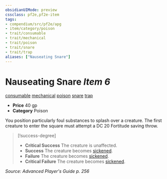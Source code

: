 ```yaml
---
obsidianUIMode: preview
cssclass: pf2e,pf2e-item
tags:
- compendium/src/pf2e/apg
- item/category/poison
- trait/consumable
- trait/mechanical
- trait/poison
- trait/snare
- trait/trap
aliases: ["Nauseating Snare"]
---
```

# Nauseating Snare *Item 6*  
[consumable](../../../Rules/traits/consumable.md)  [mechanical](../../../Rules/traits/mechanical.md)  [poison](../../../Rules/traits/poison.md)  [snare](../../../Rules/traits/snare.md)  [trap](../../../Rules/traits/trap.md)  

- **Price** 40 gp
- **Category** Poison

You position particularly foul substances to splash over a creature. The first creature to enter the square must attempt a DC 20 Fortitude saving throw.

> [!success-degree] 
> - **Critical Success** The creature is unaffected.
> - **Success** The creature becomes [sickened](../../../Rules/conditions.md#Sickened).
> - **Failure** The creature becomes [sickened](../../../Rules/conditions.md#Sickened).
> - **Critical Failure** The creature becomes [sickened](../../../Rules/conditions.md#Sickened).

*Source: Advanced Player's Guide p. 256*